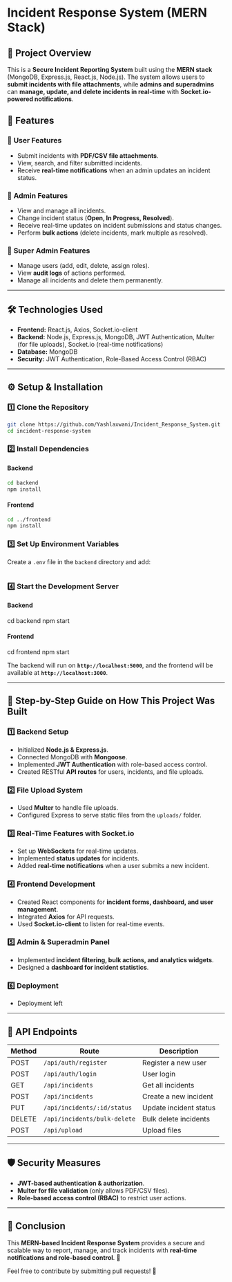 # Incident Response System (MERN Stack)

## 🚀 Project Overview
This is a **Secure Incident Reporting System** built using the **MERN stack** (MongoDB, Express.js, React.js, Node.js). The system allows users to **submit incidents with file attachments**, while **admins and superadmins** can **manage, update, and delete incidents in real-time** with **Socket.io-powered notifications**.

## 📌 Features
### 🔹 **User Features**
- Submit incidents with **PDF/CSV file attachments**.
- View, search, and filter submitted incidents.
- Receive **real-time notifications** when an admin updates an incident status.

### 🔹 **Admin Features**
- View and manage all incidents.
- Change incident status (**Open, In Progress, Resolved**).
- Receive real-time updates on incident submissions and status changes.
- Perform **bulk actions** (delete incidents, mark multiple as resolved).

### 🔹 **Super Admin Features**
- Manage users (add, edit, delete, assign roles).
- View **audit logs** of actions performed.
- Manage all incidents and delete them permanently.

---

## 🛠️ Technologies Used
- **Frontend:** React.js, Axios, Socket.io-client
- **Backend:** Node.js, Express.js, MongoDB, JWT Authentication, Multer (for file uploads), Socket.io (real-time notifications)
- **Database:** MongoDB
- **Security:** JWT Authentication, Role-Based Access Control (RBAC)

---

## ⚙️ Setup & Installation

### **1️⃣ Clone the Repository**
```sh
git clone https://github.com/Yashlaxwani/Incident_Response_System.git
cd incident-response-system
```

### **2️⃣ Install Dependencies**
#### **Backend**
```sh
cd backend
npm install
```
#### **Frontend**
```sh
cd ../frontend
npm install
```

### **3️⃣ Set Up Environment Variables**
Create a `.env` file in the `backend` directory and add:
```env

```

### **4️⃣ Start the Development Server**
#### **Backend**

cd backend
npm start

#### **Frontend**

cd frontend
npm start

The backend will run on **`http://localhost:5000`**, and the frontend will be available at **`http://localhost:3000`**.

---

## 📜 Step-by-Step Guide on How This Project Was Built

### **1️⃣ Backend Setup**
- Initialized **Node.js & Express.js**.
- Connected MongoDB with **Mongoose**.
- Implemented **JWT Authentication** with role-based access control.
- Created RESTful **API routes** for users, incidents, and file uploads.

### **2️⃣ File Upload System**
- Used **Multer** to handle file uploads.
- Configured Express to serve static files from the `uploads/` folder.

### **3️⃣ Real-Time Features with Socket.io**
- Set up **WebSockets** for real-time updates.
- Implemented **status updates** for incidents.
- Added **real-time notifications** when a user submits a new incident.

### **4️⃣ Frontend Development**
- Created React components for **incident forms, dashboard, and user management**.
- Integrated **Axios** for API requests.
- Used **Socket.io-client** to listen for real-time events.

### **5️⃣ Admin & Superadmin Panel**
- Implemented **incident filtering, bulk actions, and analytics widgets**.
- Designed a **dashboard for incident statistics**.

### **6️⃣ Deployment**
- Deployment left 

---

## 🎯 API Endpoints
| Method | Route | Description |
|--------|-------|-------------|
| POST | `/api/auth/register` | Register a new user |
| POST | `/api/auth/login` | User login |
| GET | `/api/incidents` | Get all incidents |
| POST | `/api/incidents` | Create a new incident |
| PUT | `/api/incidents/:id/status` | Update incident status |
| DELETE | `/api/incidents/bulk-delete` | Bulk delete incidents |
| POST | `/api/upload` | Upload files |

---

## 🛡️ Security Measures
- **JWT-based authentication & authorization**.
- **Multer for file validation** (only allows PDF/CSV files).
- **Role-based access control (RBAC)** to restrict user actions.

---

## 🏁 Conclusion
This **MERN-based Incident Response System** provides a secure and scalable way to report, manage, and track incidents with **real-time notifications and role-based control**. 🚀

Feel free to contribute by submitting pull requests! 🤝

